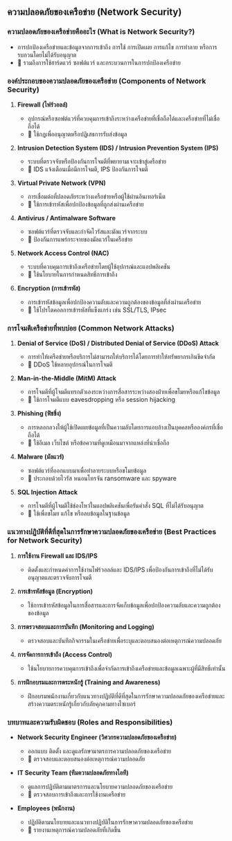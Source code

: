 
## ความปลอดภัยของเครือข่าย (Network Security)

### ความปลอดภัยของเครือข่ายคืออะไร (What is Network Security?)

- การปกป้องเครือข่ายและข้อมูลจากการเข้าถึง การใช้ การเปิดเผย การแก้ไข การทำลาย หรือการรบกวนโดยไม่ได้รับอนุญาต
- 📝 รวมถึงการใช้ฮาร์ดแวร์ ซอฟต์แวร์ และกระบวนการในการปกป้องเครือข่าย

### องค์ประกอบของความปลอดภัยของเครือข่าย (Components of Network Security)

1. **Firewall (ไฟร์วอลล์)**
   - อุปกรณ์หรือซอฟต์แวร์ที่ควบคุมการเข้าถึงระหว่างเครือข่ายที่เชื่อถือได้และเครือข่ายที่ไม่เชื่อถือได้
   - 📝 ใช้กฎเพื่ออนุญาตหรือปฏิเสธการรับส่งข้อมูล

2. **Intrusion Detection System (IDS) / Intrusion Prevention System (IPS)**
   - ระบบที่ตรวจจับหรือป้องกันการโจมตีที่พยายามเจาะเข้าสู่เครือข่าย
   - 📝 IDS แจ้งเตือนเมื่อมีการโจมตี, IPS ป้องกันการโจมตี

3. **Virtual Private Network (VPN)**
   - การเชื่อมต่อที่ปลอดภัยระหว่างเครือข่ายหรือผู้ใช้ผ่านอินเทอร์เน็ต
   - 📝 ใช้การเข้ารหัสเพื่อปกป้องข้อมูลที่ถูกส่งผ่านเครือข่าย

4. **Antivirus / Antimalware Software**
   - ซอฟต์แวร์ที่ตรวจจับและกำจัดไวรัสและมัลแวร์จากระบบ
   - 📝 ป้องกันการแพร่กระจายของมัลแวร์ในเครือข่าย

5. **Network Access Control (NAC)**
   - ระบบที่ควบคุมการเข้าถึงเครือข่ายโดยผู้ใช้อุปกรณ์และแอปพลิเคชัน
   - 📝 ใช้นโยบายในการกำหนดสิทธิ์การเข้าถึง

6. **Encryption (การเข้ารหัส)**
   - การเข้ารหัสข้อมูลเพื่อปกป้องความลับและความถูกต้องของข้อมูลที่ส่งผ่านเครือข่าย
   - 📝 ใช้โปรโตคอลการเข้ารหัสที่แข็งแกร่ง เช่น SSL/TLS, IPsec

### การโจมตีเครือข่ายที่พบบ่อย (Common Network Attacks)

1. **Denial of Service (DoS) / Distributed Denial of Service (DDoS) Attack**
   - การทำให้เครือข่ายหรือบริการไม่สามารถให้บริการได้โดยการทำให้ทรัพยากรเกินขีดจำกัด
   - 📝 DDoS ใช้หลายอุปกรณ์ในการโจมตี

2. **Man-in-the-Middle (MitM) Attack**
   - การโจมตีที่ผู้โจมตีแทรกตัวเองระหว่างการสื่อสารระหว่างสองฝ่ายเพื่อขโมยหรือแก้ไขข้อมูล
   - 📝 ใช้การโจมตีแบบ eavesdropping หรือ session hijacking

3. **Phishing (ฟิชชิ่ง)**
   - การหลอกลวงให้ผู้ใช้เปิดเผยข้อมูลที่เป็นความลับโดยการแอบอ้างเป็นบุคคลหรือองค์กรที่เชื่อถือได้
   - 📝 ใช้อีเมล เว็บไซต์ หรือข้อความที่ดูเหมือนมาจากแหล่งที่น่าเชื่อถือ

4. **Malware (มัลแวร์)**
   - ซอฟต์แวร์ที่ออกแบบมาเพื่อทำลายระบบหรือขโมยข้อมูล
   - 📝 ประกอบด้วยไวรัส หนอนโทรจัน ransomware และ spyware

5. **SQL Injection Attack**
   - การโจมตีที่ผู้โจมตีใช้ช่องโหว่ในแอปพลิเคชันเพื่อรันคำสั่ง SQL ที่ไม่ได้รับอนุญาต
   - 📝 ใช้เพื่อขโมย แก้ไข หรือลบข้อมูลในฐานข้อมูล

### แนวทางปฏิบัติที่ดีที่สุดในการรักษาความปลอดภัยของเครือข่าย (Best Practices for Network Security)

1. **การใช้งาน Firewall และ IDS/IPS**
   - ติดตั้งและกำหนดค่าการใช้งานไฟร์วอลล์และ IDS/IPS เพื่อป้องกันการเข้าถึงที่ไม่ได้รับอนุญาตและตรวจจับการโจมตี

2. **การเข้ารหัสข้อมูล (Encryption)**
   - ใช้การเข้ารหัสข้อมูลในการสื่อสารและการจัดเก็บข้อมูลเพื่อปกป้องความลับและความถูกต้องของข้อมูล

3. **การตรวจสอบและการบันทึก (Monitoring and Logging)**
   - ตรวจสอบและบันทึกกิจกรรมในเครือข่ายเพื่อระบุและตอบสนองต่อเหตุการณ์ความปลอดภัย

4. **การจัดการการเข้าถึง (Access Control)**
   - ใช้นโยบายการควบคุมการเข้าถึงเพื่อจำกัดการเข้าถึงเครือข่ายและข้อมูลเฉพาะผู้ที่มีสิทธิ์เท่านั้น

5. **การฝึกอบรมและการตระหนักรู้ (Training and Awareness)**
   - ฝึกอบรมพนักงานเกี่ยวกับแนวทางปฏิบัติที่ดีที่สุดในการรักษาความปลอดภัยของเครือข่ายและสร้างความตระหนักรู้เกี่ยวกับภัยคุกคามทางไซเบอร์

### บทบาทและความรับผิดชอบ (Roles and Responsibilities)

- **Network Security Engineer (วิศวกรความปลอดภัยของเครือข่าย)**
  - ออกแบบ ติดตั้ง และดูแลรักษามาตรการความปลอดภัยของเครือข่าย
  - 📝 ตรวจสอบและตอบสนองต่อเหตุการณ์ความปลอดภัย

- **IT Security Team (ทีมความปลอดภัยทางไอที)**
  - ดูแลการปฏิบัติตามมาตรการและนโยบายความปลอดภัยของเครือข่าย
  - 📝 ตรวจสอบการเข้าถึงและการใช้งานเครือข่าย

- **Employees (พนักงาน)**
  - ปฏิบัติตามนโยบายและแนวทางปฏิบัติในการรักษาความปลอดภัยของเครือข่าย
  - 📝 รายงานเหตุการณ์ความปลอดภัยที่เกิดขึ้น
